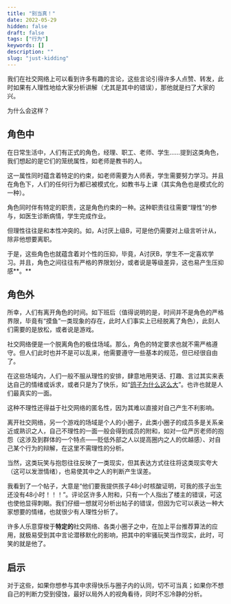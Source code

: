 ```yaml
---
title: "别当真！"
date: 2022-05-29
hidden: false
draft: false
tags: ["行为"]
keywords: []
description: ""
slug: "just-kidding"
---
```


我们在社交网络上可以看到许多有趣的言论，这些言论引得许多人点赞、转发，此时如果有人理性地给大家分析讲解（尤其是其中的错误），那他就是扫了大家的兴。

为什么会这样？

## 角色中

在日常生活中，人们有正式的角色，经理、职工、老师、学生……提到这类角色，我们想起的是它们的笼统属性，如老师是教书的人。

这一属性同时蕴含着特定的约束，如老师需要为人师表，学生需要努力学习。并且在角色下，人们的任何行为都已被模式化，如教书与上课（其实角色也是模式化的一种）。

角色同时伴有特定的职责，这是角色约束的一种。这种职责往往需要“理性”的参与，如医生诊断病情，学生完成作业。

但理性往往是和本性冲突的。如，A讨厌上级B，可是他仍需要对上级言听计从，除非他想要离职。

于是，这些角色也就蕴含着对个性的压抑，毕竟，A讨厌B，学生不一定喜欢学习。并且，角色之间往往有严格的界限划分，或者说是等级差异，这也易产生压抑感**。**

## 角色外

所幸，人们有离开角色的时间。如下班后（值得说明的是，时间并不是角色的严格界限，毕竟有“摸鱼”一类现象的存在，此时人们事实上已经脱离了角色），此刻人们需要的是放松，或者说是游戏。

社交网络便是一个脱离角色的极佳场域。那么，角色的特定要求也就不需严格遵守。但人们此时也并不是可以乱来，他需要遵守一些基本的规范，但已经很自由了。

在这些场域内，人们一般不服从理性的安排，肆意地用笑话、打趣、言过其实来表达自己的情绪或诉求，或者只是为了快乐，如“[鸽子为什么这么大](https://baike.baidu.com/item/%E9%B8%BD%E5%AD%90%E4%B8%BA%E4%BB%80%E4%B9%88%E8%BF%99%E4%B9%88%E5%A4%A7/23589657?fr=aladdin)”。也许也就是人们最真实的一面。

这种不理性还得益于社交网络的匿名性，因为其难以直接对自己产生不利影响。

离开社交网络，另一个游戏的场域是个人的小圈子，此类小圈子的成员多是关系亲近或熟识之人，自己不理性的一面一般会得到成员的附和，如对一位严厉老师的抱怨（这涉及到群体的一个特点——贬低外部之人以提高圈内之人的优越感）、对自己某个行为的辩解，在这里不需理性的分析。

当然，这类玩笑与抱怨往往反映了一类现实，但其表达方式往往将这类现实夸大（这可以发泄情绪），也易使其中之人的判断产生误差。

我看到了一个帖子，大意是“他们要我提供孩子48小时核酸证明，可我的孩子出生还没有48小时！！！”。评论区许多人附和，只有一个人指出了楼主的错误，可这也使他显得刺眼。我们仔细一想就可分析出帖子的错误，但因为它可以表达一种大家想要的情绪，也就很少有人理性分析了。

许多人乐意穿梭于**特定的**社交网络、各类小圈子之中，在加上平台推荐算法的应用，就极易受到其中言论潜移默化的影响，把其中的牢骚玩笑当作现实，此时，可笑的就是他了。

## 启示

对于这些，如果你想参与其中求得快乐与圈子内的认同，切不可当真；如果你不想自己的判断力受到侵蚀，最好以局外人的视角看待，同时不忘冷静的分析。